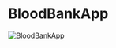 # BloodBankApp

<a href="https://media.giphy.com/media/kaYicf9HFXGUe5iAsZ/source.gif"><img src="https://media.giphy.com/media/kaYicf9HFXGUe5iAsZ/source.gif" title= "BloodBankApp"></a>


